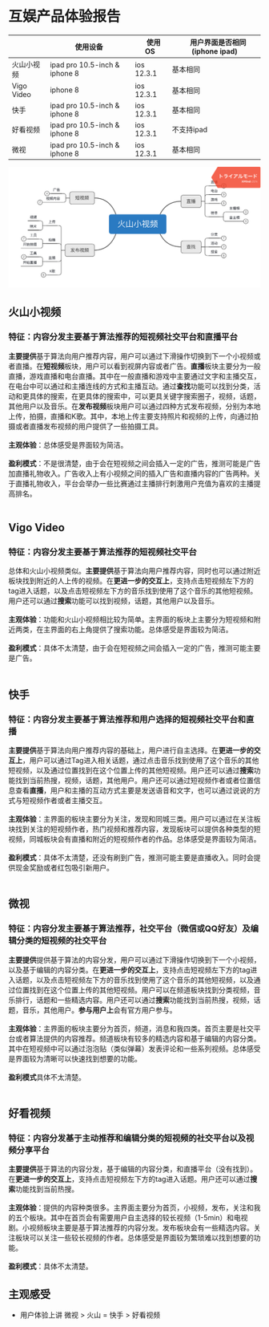 # 互娱产品体验报告

|  | 使用设备 |　使用OS |　用户界面是否相同(iphone ipad) |
| ---- | ---- | ---- | ---- |
| 火山小视频 | ipad pro 10.5-inch & iphone 8 | ios 12.3.1 | 基本相同 |
| Vigo Video | iphone 8 | ios 12.3.1 | 基本相同 |
| 快手 | ipad pro 10.5-inch & iphone 8 | ios 12.3.1 | 基本相同 |
| 好看视频 | ipad pro 10.5-inch & iphone 8 | ios 12.3.1 | 不支持ipad |
| 微视 | ipad pro 10.5-inch  & iphone 8 | ios 12.3.1 | 基本相同 |

<center><img src='img/xmind.png'></img></center>

## 火山小视频
### 特征：内容分发主要基于算法推荐的短视频社交平台和直播平台
**主要提供**基于算法向用户推荐内容，用户可以通过下滑操作切换到下一个小视频或者直播。在**短视频**板块，用户可以看到视屏内容或者广告。**直播**板块主要分为一般直播，游戏直播和电台直播。其中在一般直播和游戏中主要通过文字和主播交互，在电台中可以通过和主播连线的方式和主播互动。通过**查找**功能可以找到分类，活动和更具体的搜索，在更具体的搜索中，可以更具关键字搜索圈子，视频，话题，其他用户以及音乐。在**发布视频**板块用户可以通过四种方式发布视频，分别为本地上传，拍摄，直播和K歌。其中，本地上传主要支持照片和视频的上传，向通过拍摄或者直播发布视频的用户提供了一些拍摄工具。
<br>
<br>
**主观体验**：总体感受是界面较为简洁。
<br>
<br>
**盈利模式**：不是很清楚，由于会在短视频之间会插入一定的广告，推测可能是广告加直播礼物收入。广告收入上有小视频之间的插入广告和直播内容的广告两种。关于直播礼物收入，平台会举办一些比赛通过主播排行刺激用户充值为喜欢的主播提高排名。
<br>
<br>
## Vigo Video
### 特征：内容分发主要基于算法推荐的短视频社交平台
总体和火山小视频类似。**主要提供**基于算法向用户推荐内容，同时也可以通过附近板块找到附近的人上传的视频。在**更进一步的交互上**，支持点击短视频左下方的tag进入话题，以及点击短视频左下方的音乐找到使用了这个音乐的其他短视频。用户还可以通过**搜索**功能可以找到视频，话题，其他用户以及音乐。
<br>
<br>
**主观体验**：功能和火山小视频相比较为简单。主界面的板块上主要分为短视频和附近两类，在主界面的右上角提供了搜索功能。总体感受是界面较为简洁。
<br>
<br>
**盈利模式**：具体不太清楚，由于会在短视频之间会插入一定的广告，推测可能主要是广告。
<br>
<br>
## 快手
### 特征：内容分发主要基于算法推荐和用户选择的短视频社交平台和直播
**主要提供**基于算法向用户推荐内容的基础上，用户进行自主选择。在**更进一步的交互上**，用户可以通过Tag进入相关话题，通过点击音乐找到使用了这个音乐的其他短视频，以及通过位置找到在这个位置上传的其他短视频。用户还可以通过**搜索**功能找到当前热搜，视频，话题，其他用户。用户还可以通过短视频作者或者位置信息查看**直播**，用户和主播的互动方式主要是发送语音和文字，也可以通过说说的方式与短视频作者或者主播交互。
<br>
<br>
**主观体验**：主界面的板块主要分为关注，发现和同城三类。用户可以通过在关注板块找到关注的短视频作者，热门视频和推荐内容，发现板块可以提供各种类型的短视频，同城板块会有直播和附近的短视频作者的作品。总体感受是界面较为简洁。
<br>
<br>
**盈利模式**：具体不太清楚，还没有刷到广告，推测可能主要是直播收入。同时会提供现金奖励或者红包吸引新用户。
<br>
<br>
## 微视
### 特征：内容分发主要基于算法推荐，社交平台（微信或QQ好友）及编辑分类的短视频的社交平台
**主要提供**提供基于算法的内容分发，用户可以通过下滑操作切换到下一个小视频，以及基于编辑的内容分类。在**更进一步的交互上**，支持点击短视频左下方的tag进入话题，以及点击短视频左下方的音乐找到使用了这个音乐的其他短视频，以及通过位置找到在这个位置上传的其他短视频。用户可以在频道板块找到分类视频，音乐排行，话题和一些精选内容。用户还可以通过**搜索**功能找到当前热搜，视频，话题，音乐，其他用户。**参与用户上**会有官方用户参与。
<br>
<br>
**主观体验**：主界面的板块主要分为首页，频道，消息和我四类。首页主要是社交平台或者算法提供的内容推荐。频道板块有较多的精选内容和基于编辑的内容分类。其中在短视频中可以通过泡泡贴（类似弹幕）发表评论和一些系列视频。总体感受是界面较为清晰可以快速找到想要的功能。
<br>
<br>
**盈利模式**具体不太清楚。
<br>
<br>
## 好看视频
### 特征：内容分发基于主动推荐和编辑分类的短视频的社交平台以及视频分享平台
**主要提供**基于算法的内容分发，基于编辑的内容分类，和直播平台（没有找到）。在**更进一步的交互上**，支持点击短视频左下方的tag进入话题。用户还可以通过**搜索**功能找到当前热搜。 
<br>
<br>
**主观体验**：提供的内容种类很多。主界面主要分为首页，小视频，发布，关注和我的五个板块。其中在首页会有需要用户自主选择的较长视频（1-5min）和电视剧。小视频板块主要是基于算法推荐的内容分发。发布板块会有一些精选内容。关注板块可以关注一些较长视频的作者。总体感受是界面较为繁琐难以找到想要的功能。
<br>
<br>
**盈利模式**：具体不太清楚。

## 主观感受
* 用户体验上讲 微视 > 火山 = 快手 > 好看视频  
